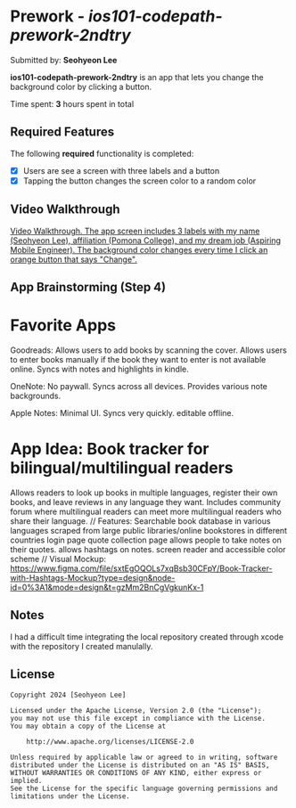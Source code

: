 # Prework - *ios101-codepath-prework-2ndtry*

Submitted by: **Seohyeon Lee**

**ios101-codepath-prework-2ndtry** is an app that lets you change the background color by clicking a button. 

Time spent: **3** hours spent in total

## Required Features

The following **required** functionality is completed:

- [x] Users are see a screen with three labels and a button
- [x] Tapping the button changes the screen color to a random color
 
## Video Walkthrough

[Video Walkthrough. The app screen includes 3 labels with my name (Seohyeon Lee), affiliation (Pomona College), and my dream job (Aspiring Mobile Engineer). The background color changes every time I click an orange button that says "Change".](https://github.com/seohyeonlee2020/codepath-ios101-prework/blob/e5d0995d37bf74557c2e45d4dea61d80e9954cf1/ios-prework.gif)

## App Brainstorming (Step 4)

# Favorite Apps

Goodreads: Allows users to add books by scanning the cover. Allows users to enter books manually if the book they want to enter is not available online. Syncs with notes and highlights in kindle. 

OneNote: No paywall. Syncs across all devices. Provides various note backgrounds. 

Apple Notes: Minimal UI. Syncs very quickly. editable offline. 

# App Idea: Book tracker for bilingual/multilingual readers
Allows readers to look up books in multiple languages, register their own books, and leave reviews in any language they want. Includes community forum where multilingual readers can meet more multilingual readers who share their language. //
Features:
Searchable book database in various languages scraped from large public libraries/online bookstores in different countries
login page
quote collection page
allows people to take notes on their quotes. allows hashtags on notes. 
screen reader and accessible color scheme //
Visual Mockup: https://www.figma.com/file/sxtEgOQOLs7xqBsb30CFpY/Book-Tracker-with-Hashtags-Mockup?type=design&node-id=0%3A1&mode=design&t=gzMm2BnCgVgkunKx-1

## Notes
I had a difficult time integrating the local repository created through xcode with the repository I created manulally.  

## License

    Copyright 2024 [Seohyeon Lee] 

    Licensed under the Apache License, Version 2.0 (the "License");
    you may not use this file except in compliance with the License.
    You may obtain a copy of the License at

        http://www.apache.org/licenses/LICENSE-2.0

    Unless required by applicable law or agreed to in writing, software
    distributed under the License is distributed on an "AS IS" BASIS,
    WITHOUT WARRANTIES OR CONDITIONS OF ANY KIND, either express or implied.
    See the License for the specific language governing permissions and
    limitations under the License.
